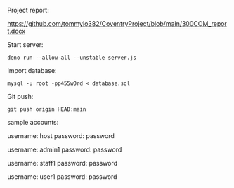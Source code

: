 Project report:

https://github.com/tommylo382/CoventryProject/blob/main/300COM_report.docx

Start server:

```shell
deno run --allow-all --unstable server.js
```

Import database:

```
mysql -u root -pp455w0rd < database.sql
```

Git push:

```
git push origin HEAD:main
```

sample accounts:

username: host password: password

username: admin1 password: password

username: staff1 password: password

username: user1 password: password
